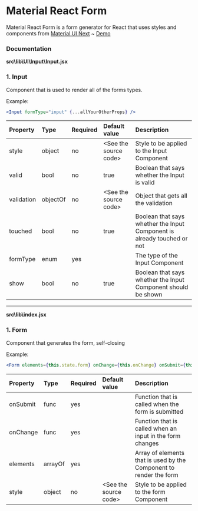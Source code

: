 # Material React Form

Material React Form is a form generator for React that
uses styles and components from
[Material UI Next](https://material-ui-next.com/) ~
[Demo](https://nobobo1234.github.io/material-react-form)

### Documentation

**src\lib\UI\Input\Input.jsx**

### 1. Input

Component that is used to render all of the forms types.

Example:

```jsx
<Input formType="input" {...allYourOtherProps} />
```

| Property   | Type     | Required | Default value               | Description                                                             |
| :--------- | :------- | :------- | :-------------------------- | :---------------------------------------------------------------------- |
| style      | object   | no       | &lt;See the source code&gt; | Style to be applied to the Input Component                              |
| valid      | bool     | no       | true                        | Boolean that says whether the Input is valid                            |
| validation | objectOf | no       | &lt;See the source code&gt; | Object that gets all the validation                                     |
| touched    | bool     | no       | true                        | Boolean that says whether the Input Component is already touched or not |
| formType   | enum     | yes      |                             | The type of the Input Component                                         |
| show       | bool     | no       | true                        | Boolean that says whether the Input Component should be shown           |

---

**src\lib\index.jsx**

### 1. Form

Component that generates the form, self-closing

Example:

```jsx
<Form elements={this.state.form} onChange={this.onChange} onSubmit={this.onSubmit} />
```

| Property | Type    | Required | Default value               | Description                                                        |
| :------- | :------ | :------- | :-------------------------- | :----------------------------------------------------------------- |
| onSubmit | func    | yes      |                             | Function that is called when the form is submitted                 |
| onChange | func    | yes      |                             | Function that is called when an input in the form changes          |
| elements | arrayOf | yes      |                             | Array of elements that is used by the Component to render the form |
| style    | object  | no       | &lt;See the source code&gt; | Style to be applied to the form Component                          |
